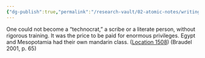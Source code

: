 ```yaml
---
{"dg-publish":true,"permalink":"/research-vault/02-atomic-notes/writing-became-established-as-a-means-of-controlling-the-society/"}
---
```


One could not become a “technocrat,” a scribe or a literate person, without rigorous training. It was the price to be paid for enormous privileges. Egypt and Mesopotamia had their own mandarin class. ([Location 1508](https://readwise.io/to_kindle?action=open&asin=B004FEFSCC&location=1508)) (Braudel 2001, p. 65)
